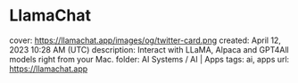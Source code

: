 # LlamaChat

cover: https://llamachat.app/images/og/twitter-card.png
created: April 12, 2023 10:28 AM (UTC)
description: Interact with LLaMA, Alpaca and GPT4All models right from your Mac.
folder: AI Systems / AI | Apps
tags: ai, apps
url: https://llamachat.app